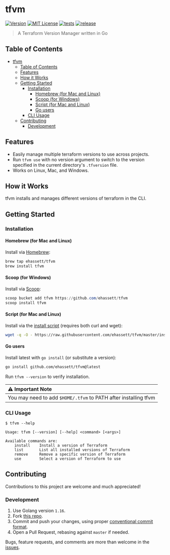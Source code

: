 # tfvm

[![Version](https://img.shields.io/github/v/release/ehassett/tfvm)](https://github.com/ehassett/tfvm/releases)
[![MIT License](https://img.shields.io/github/license/ehassett/tfvm)](https://github.com/ehassett/tfvm/blob/main/LICENSE)
[![tests](https://github.com/ehassett/tfvm/actions/workflows/test.yml/badge.svg)](https://github.com/ehassett/tfvm/actions/workflows/test.yml)
[![release](https://github.com/ehassett/tfvm/actions/workflows/release.yml/badge.svg)](https://github.com/ehassett/tfvm/actions/workflows/release.yml)

> A Terraform Version Manager written in Go

## Table of Contents

- [tfvm](#tfvm)
  - [Table of Contents](#table-of-contents)
  - [Features](#features)
  - [How it Works](#how-it-works)
  - [Getting Started](#getting-started)
    - [Installation](#installation)
      - [Homebrew (for Mac and Linux)](#homebrew-for-mac-and-linux)
      - [Scoop (for Windows)](#scoop-for-windows)
      - [Script (for Mac and Linux)](#script-for-mac-and-linux)
      - [Go users](#go-users)
    - [CLI Usage](#cli-usage)
  - [Contributing](#contributing)
    - [Development](#development)

## Features

- Easily manage multiple terraform versions to use across projects.
- Run `tfvm use` with no version argument to switch to the version specified in the current directory's `.tfversion` file.
- Works on Linux, Mac, and Windows.

## How it Works

tfvm installs and manages different versions of terraform in the CLI.

## Getting Started
### Installation
#### Homebrew (for Mac and Linux)
Install via [Homebrew](https://brew.sh):
```bash
brew tap ehassett/tfvm
brew install tfvm
```

#### Scoop (for Windows)
Install via [Scoop](https://scoop.sh):
```PowerShell
scoop bucket add tfvm https://github.com/ehassett/tfvm
scoop install tfvm
```

#### Script (for Mac and Linux)
Install via the [install script](install.sh) (requires both curl and wget):
```bash
wget -q -O - https://raw.githubusercontent.com/ehassett/tfvm/master/install.sh | bash
```

#### Go users
Install latest with `go install` (or substitute a version):
```bash
go install github.com/ehassett/tfvm@latest
```

Run `tfvm --version` to verify installation.

| :warning: Important Note                                        |
| :-------------------------------------------------------------- |
| You may need to add `$HOME/.tfvm` to PATH after installing tfvm |

### CLI Usage

```
$ tfvm --help

Usage: tfvm [--version] [--help] <command> [<args>]

Available commands are:
    install    Install a version of Terraform
    list       List all installed versions of Terraform
    remove     Remove a specific version of Terraform
    use        Select a version of Terraform to use
```

## Contributing

Contributions to this project are welcome and much appreciated!

### Development

1. Use Golang version `1.16`.
2. Fork [this repo](https://github.com/ehassett/tfvm).
3. Commit and push your changes, using proper [conventional commit format](https://www.conventionalcommits.org/en/v1.0.0/).
4. Open a Pull Request, rebasing against `master` if needed.

Bugs, feature requests, and comments are more than welcome in the [issues](https://github.com/ehassett/tfvm/issues).
